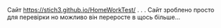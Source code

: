 Сайт https://stich3.github.io/HomeWorkTest/
.
.
.
Сайт зроблено просто для перевірки но можливо він переросте в щось більше...
